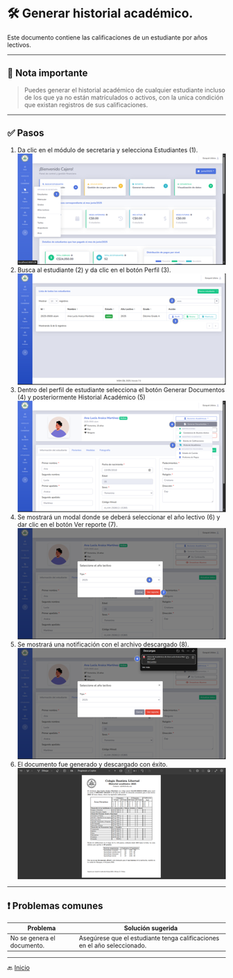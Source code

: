 # 🛠️ Generar historial académico.

Este documento contiene las calificaciones de un estudiante por años lectivos.

---

## 📝 Nota importante

> Puedes generar el historial académico de cualquier estudiante incluso de los que ya no están matrículados o activos,
> con la unica condición que existan registros de sus calificaciones.
---

## ✅ Pasos

1. Da clic en el módulo de secretaria y selecciona Estudiantes (1).
   ![Ir al listado](../../assets/Cambio%20de%20matricula/Cambio1.png)
2. Busca al estudiante (2) y da clic en el botón Perfil (3).
   ![Ir al listado](../../assets/Alumno%20activo/Activo.png)
3. Dentro del perfil de estudiante selecciona el botón Generar Documentos (4) y posteriormente Historial Académico (5)
   ![Ir al listado](../../assets/Historial%20Academico/Historial1.png)
4. Se mostrará un modal donde se deberá seleccionar el año lectivo (6) y dar clic en el botón Ver reporte (7).
   ![Ir al listado](../../assets/Historial%20Academico/Historial2.png)
5. Se mostrará una notificación con el archivo descargado (8).
   ![Ir al listado](../../assets/Historial%20Academico/Historial3.png)
6. El documento fue generado y descargado con éxito.
   ![Ir al listado](../../assets/Historial%20Academico/Historial4.png)

---

## ❗ Problemas comunes

| Problema                   | Solución sugerida                                                        |
|----------------------------|--------------------------------------------------------------------------|
| No se genera el documento. | Asegúrese que el estudiante tenga calificaciones en el año seleccionado. |

---
🔙 [Inicio](../../Index.md)





